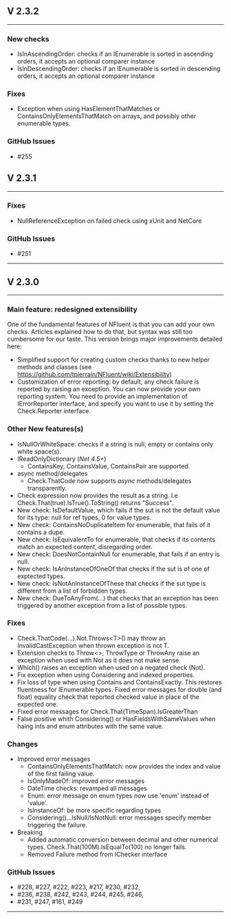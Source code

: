 ## V 2.3.2
---------------
### New checks
* IsInAscendingOrder: checks if an IEnumerable is sorted in ascending orders, it accepts an optional comparer instance
* IsInDescendingOrder:  checks if an IEnumerable is sorted in descending orders, it accepts an optional comparer instance

### Fixes
* Exception when using HasElementThatMatches or ContainsOnlyElementsThatMatch on arrays, and possibly
other enumerable types.

### GitHub Issues
* #255


## V 2.3.1
---------------
### Fixes
* NullReferenceException on failed check using xUnit and NetCore

### GitHub Issues
* #251
------
## V 2.3.0
---------------
### Main feature: redesigned extensibility
One of the fundamental features of NFluent is that you can add your own checks.
Articles explained how to do that, but syntax was still too cumbersome 
for our taste. This version brings major improvements detailed here:

* Simplified support for creating custom checks thanks to new helper methods
and classes (see https://github.com/tpierrain/NFluent/wiki/Extensibility)
* Customization of error reporting: by default, any check failure is reported
by raising an exception. You can now provide your own reporting system. You need to provide an implementation
of IErrorReporter interface, and specify you want to use it by setting the Check.Reporter interface.


### Other New features(s)
* IsNullOrWhiteSpace: checks if a string is null, empty or contains only white space(s).
* IReadOnlyDictionary (_Net 4.5+_)
  * ContainsKey, ContainsValue, ContainsPair are supported.
* async method/delegates
  * Check.ThatCode now supports _async_ methods/delegates transparently.
* Check expression now provides the result as a string. I.e Check.That(true).IsTrue().ToString() returns "Success".
* New check: IsDefaultValue, which fails if the sut is not the default value for its type: null for ref types, 0 for value types.
* New check: ContainsNoDuplicateItem for enumerable, that fails of it contains a dupe.
* New check: IsEquivalentTo for enumerable, that checks if its contents match an expected content, disregarding order.
* New check: DoesNotContainNull for enumerable, that fails if an entry is null.
* New check: IsAnInstanceOfOneOf that checks if the sut is of one of exptected types.
* New check: IsNotAnInstanceOfThese that checks if the sut type is different from a list of forbidden types.
* New check: DueToAnyFrom(...) that checks that an exception has been triggered by another exception from a list of possible types.

### Fixes
 * Check.ThatCode(...).Not.Throws\<T\>() may throw an InvalidCastException when thrown exception is not T.
 * Extension checks to Throw\<\>, ThrowType or ThrowAny raise an exception when used with Not as it does not make sense.
 * Which() raises an exception when used on a negated check (Not).
 * Fix exception when using Considering and indexed properties.
 * Fix loss of type when using Contains and ContainsExactly. This restores fluentness for IEnumerable<T> types.
 Fixed error messages for double (and float) equality check that reported checked value in place of the expected one.
 * Fixed error messages for Check.That(TimeSpan).IsGreaterThan
 * False positive whith Considering() or HasFieldsWithSameValues when haing ints and enum attributes with the same value.

### Changes
* Improved error messages
  * ContainsOnlyElementsThatMatch: now provides the index and value of the first failing value.
  * IsOnlyMadeOf: improved error messages
  * DateTime checks: revamped all messages
  * Enum: error message on enum types now use 'enum' instead of 'value'.
  * IsInstanceOf: be more specific regarding types
  * Considering()...IsNull/IsNotNull: error messages specify member triggering the failure.
* Breaking
  * Added automatic conversion between decimal and other numerical types. Check.That(100M).IsEqualTo(100) no longer fails.
  * Removed Failure method from IChecker interface
 
### GitHub Issues
* #228, #227, #222, #223, #217, #230, #232, 
* #236, #238, #242, #243, #244, #245, #246,
* #231, #247, #161, #249
------
